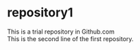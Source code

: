 # repository1

This is a trial repository in Github.com <br>
This is the second line of the first repository.

